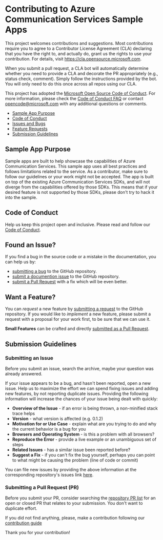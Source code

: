 # Contributing to Azure Communication Services Sample Apps

This project welcomes contributions and suggestions. Most contributions require you to agree to a
Contributor License Agreement (CLA) declaring that you have the right to, and actually do, grant us
the rights to use your contribution. For details, visit https://cla.opensource.microsoft.com.

When you submit a pull request, a CLA bot will automatically determine whether you need to provide
a CLA and decorate the PR appropriately (e.g., status check, comment). Simply follow the instructions
provided by the bot. You will only need to do this once across all repos using our CLA.

This project has adopted the [Microsoft Open Source Code of Conduct](https://opensource.microsoft.com/codeofconduct/).
For more information, please check the [Code of Conduct FAQ](https://opensource.microsoft.com/codeofconduct/faq/) or
contact [opencode@microsoft.com](mailto:opencode@microsoft.com) with any additional questions or comments.

- [Sample App Purpose](#sample-app-purpose)
- [Code of Conduct](#code-of-conduct)
- [Issues and Bugs](#found-an-issue)
- [Feature Requests](#want-a-feature)
- [Submission Guidelines](#submission-guidelines)

## Sample App Purpose

Sample apps are built to help showcase the capabilities of Azure Communication Services.
This sample app uses all best practices and follows limitations related to the service.
As a contributor, make sure to follow our guidelines or your work might not be accepted.
The app is built on top of the existing Azure Communication Services SDKs, and will not diverge from the capabilities offered by those SDKs.
This means that if your desired feature is not supported by those SDKs, please don't try to hack it into the sample.

## Code of Conduct

Help us keep this project open and inclusive. Please read and follow our [Code of Conduct](https://opensource.microsoft.com/codeofconduct/).

## Found an Issue?

If you find a bug in the source code or a mistake in the documentation, you can help us by:
- [submitting a bug](#submitting-an-issue) to the GitHub repository. 
- [submit a documention issue](.github/ISSUE_TEMPLATE/report-a-documentation-issue.md) to the GitHub repository.
- [submit a Pull Request](#submitting-a-pull-request-pr) with a fix which will be even better.

## Want a Feature?

You can *request* a new feature by [submitting a request](.github/ISSUE_TEMPLATE/request-a-feature.md) to the GitHub
repository. If you would like to *implement* a new feature, please submit a request with a proposal for your work first,
to be sure that we can use it.

**Small Features** can be crafted and directly [submitted as a Pull Request](#submitting-a-pull-request-pr).

## Submission Guidelines

### Submitting an Issue

Before you submit an issue, search the archive, maybe your question was already answered.

If your issue appears to be a bug, and hasn't been reported, open a new issue.
Help us to maximize the effort we can spend fixing issues and adding new features, by not reporting duplicate issues.
Providing the following information will increase the chances of your issue being dealt with quickly:

* **Overview of the Issue** - if an error is being thrown, a non-minified stack trace helps
* **Version** - what version is affected (e.g. 0.1.2)
* **Motivation for or Use Case** - explain what are you trying to do and why the current behavior is a bug for you
* **Browsers and Operating System** - is this a problem with all browsers?
* **Reproduce the Error** - provide a live example or an unambiguous set of steps
* **Related Issues** - has a similar issue been reported before?
* **Suggest a Fix** - if you can't fix the bug yourself, perhaps you can point to what might be causing the problem (line of code or commit)

You can file new issues by providing the above information at the corresponding repository's issues link [here](https://github.com/Azure-Samples/communication-services-authentication-hero-csharp/issues/new).

### Submitting a Pull Request (PR)

Before you submit your PR, consider searching the [repository PR list](https://github.com/Azure-Samples/communication-services-authentication-hero-csharp/pulls) 
for an open or closed PR that relates to your submission. You don't want to duplicate effort.

If you did not find anything, please, make a contribution following our [contribution guide](<docs/contribution-guides/1. get-set-up.md>)

Thank you for your contribution!
